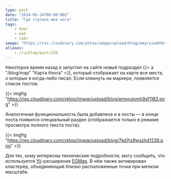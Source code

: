 ```yaml
---
type: post
date: "2014-05-24T00:00:00Z"
title: "Где ступала моя нога"
tags:
    - блог
    - веб
    - сайт
image: "https://res.cloudinary.com/yktoo/image/upload/blog/emyruiomh9sf1183.png"
aliases:
    - /ru/blog/post/220
---
```


Некоторое время назад я запустил на сайте новый подраздел {{< a "/blog/map" "Карта блога" >}}, который отображает на карте все места, о которых я когда-либо писал. Если кликнуть на маркере, появляется список постов:

{{< imgfig "https://res.cloudinary.com/yktoo/image/upload/blog/emyruiomh9sf1183.png" >}}

<!--more-->

Аналогичная функциональность была добавлена и в посты — в конце поста появился специальный раздел (отображается только в режиме просмотра полного текста поста):

{{< imgfig "https://res.cloudinary.com/yktoo/image/upload/blog/7kd7rs9wszhd1238.png" >}}

Для тех, кому интересны технические подробности, могу сообщить, что используется [Yii](http://www.yiiframework.com/)-расширение [EGMap](http://www.yiiframework.com/extension/egmap/). В нём также активирован кластерер, объединяющий близко расположенные точки при мелком масштабе.
